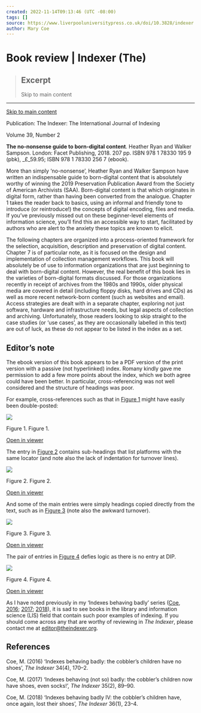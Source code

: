 ```yaml
---
created: 2022-11-14T09:13:46 (UTC -08:00)
tags: []
source: https://www.liverpooluniversitypress.co.uk/doi/10.3828/indexer.2021.21
author: Mary Coe
---
```


# Book review | Indexer (The)

> ## Excerpt
> Skip to main content

---
[Skip to main content](https://www.liverpooluniversitypress.co.uk/doi/10.3828/indexer.2021.21#afterNav-oji)

Publication: The Indexer: The International Journal of Indexing

Volume 39, Number 2

**The no-nonsense guide to born-digital content**. Heather Ryan and Walker Sampson. London: Facet Publishing, 2018. 207 pp. ISBN 978 1 78330 195 9 (pbk), _£_59.95; ISBN 978 1 78330 256 7 (ebook).

More than simply ‘no-nonsense’, Heather Ryan and Walker Sampson have written an indispensable guide to born-digital content that is absolutely worthy of winning the 2019 Preservation Publication Award from the Society of American Archivists (SAA). Born-digital content is that which originates in digital form, rather than having been converted from the analogue. Chapter 1 takes the reader back to basics, using an informal and friendly tone to introduce (or reintroduce!) the concepts of digital encoding, files and media. If you’ve previously missed out on these beginner-level elements of information science, you’ll find this an accessible way to start, facilitated by authors who are alert to the anxiety these topics are known to elicit.

The following chapters are organized into a process-oriented framework for the selection, acquisition, description and preservation of digital content. Chapter 7 is of particular note, as it is focused on the design and implementation of collection management workflows. This book will absolutely be of use to information organizations that are just beginning to deal with born-digital content. However, the real benefit of this book lies in the varieties of born-digital formats discussed. For those organizations recently in receipt of archives from the 1980s and 1990s, older physical media are covered in detail (including floppy disks, hard drives and CDs) as well as more recent network-born content (such as websites and email). Access strategies are dealt with in a separate chapter, exploring not just software, hardware and infrastructure needs, but legal aspects of collection and archiving. Unfortunately, those readers looking to skip straight to the case studies (or ‘use cases’, as they are occasionally labelled in this text) are out of luck, as these do not appear to be listed in the index as a set.

## Editor’s note

The ebook version of this book appears to be a PDF version of the print version with a passive (not hyperlinked) index. Romany kindly gave me permission to add a few more points about the index, which we both agree could have been better. In particular, cross-referencing was not well considered and the structure of headings was poor.

For example, cross-references such as that in [Figure 1](https://www.liverpooluniversitypress.co.uk/doi/10.3828/indexer.2021.21#F1) might have easily been double-posted:

![](https://www.liverpooluniversitypress.co.uk/cms/10.3828/indexer.2021.21/asset/c2d896d5-863e-451d-96c6-011f6181d5aa/assets/graphic/indexer_2021_21_fig1.jpg)

Figure 1. Figure 1.

[Open in viewer](https://www.liverpooluniversitypress.co.uk/doi/10.3828/indexer.2021.21#F1)

The entry in [Figure 2](https://www.liverpooluniversitypress.co.uk/doi/10.3828/indexer.2021.21#F2) contains sub-headings that list platforms with the same locator (and note also the lack of indentation for turnover lines).

![](https://www.liverpooluniversitypress.co.uk/cms/10.3828/indexer.2021.21/asset/3093fa9a-d2f4-41f5-b9ca-31a277f8fe3e/assets/graphic/indexer_2021_21_fig2.jpg)

Figure 2. Figure 2.

[Open in viewer](https://www.liverpooluniversitypress.co.uk/doi/10.3828/indexer.2021.21#F2)

And some of the main entries were simply headings copied directly from the text, such as in [Figure 3](https://www.liverpooluniversitypress.co.uk/doi/10.3828/indexer.2021.21#F3) (note also the awkward turnover).

![](https://www.liverpooluniversitypress.co.uk/cms/10.3828/indexer.2021.21/asset/d9a7b277-af6c-47c0-9c8f-51d574729bb3/assets/graphic/indexer_2021_21_fig3.jpg)

Figure 3. Figure 3.

[Open in viewer](https://www.liverpooluniversitypress.co.uk/doi/10.3828/indexer.2021.21#F3)

The pair of entries in [Figure 4](https://www.liverpooluniversitypress.co.uk/doi/10.3828/indexer.2021.21#F4) defies logic as there is no entry at DIP.

![](https://www.liverpooluniversitypress.co.uk/cms/10.3828/indexer.2021.21/asset/d3edcd28-5850-4652-97d6-99b04b81147c/assets/graphic/indexer_2021_21_fig4.jpg)

Figure 4. Figure 4.

[Open in viewer](https://www.liverpooluniversitypress.co.uk/doi/10.3828/indexer.2021.21#F4)

As I have noted previously in my ‘Indexes behaving badly’ series ([Coe, 2016](https://www.liverpooluniversitypress.co.uk/doi/10.3828/indexer.2021.21#core-r1); [2017](https://www.liverpooluniversitypress.co.uk/doi/10.3828/indexer.2021.21#core-r2); [2018](https://www.liverpooluniversitypress.co.uk/doi/10.3828/indexer.2021.21#core-r3)), it is sad to see books in the library and information science (LIS) field that contain such poor examples of indexing. If you should come across any that are worthy of reviewing in _The Indexer_, please contact me at [editor@theindexer.org](mailto:editor@theindexer.org).

## References

Coe, M. (2016) ‘Indexes behaving badly: the cobbler’s children have no shoes’, _The Indexer_ 34(4), 170–2.

Coe, M. (2017) ‘Indexes behaving (not so) badly: the cobbler’s children now have shoes, even socks!’, _The Indexer_ 35(2), 89–90.

Coe, M. (2018) ‘Indexes behaving badly IV: the cobbler’s children have, once again, lost their shoes’, _The Indexer_ 36(1), 23–4.

